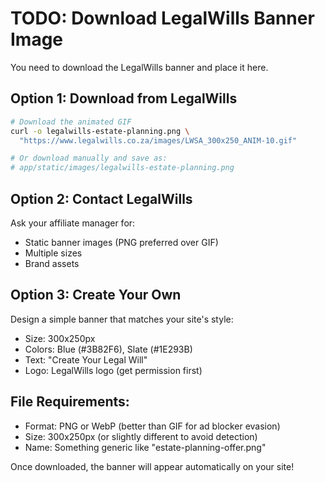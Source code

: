 # TODO: Download LegalWills Banner Image

You need to download the LegalWills banner and place it here.

## Option 1: Download from LegalWills

```bash
# Download the animated GIF
curl -o legalwills-estate-planning.png \
  "https://www.legalwills.co.za/images/LWSA_300x250_ANIM-10.gif"

# Or download manually and save as:
# app/static/images/legalwills-estate-planning.png
```

## Option 2: Contact LegalWills

Ask your affiliate manager for:
- Static banner images (PNG preferred over GIF)
- Multiple sizes
- Brand assets

## Option 3: Create Your Own

Design a simple banner that matches your site's style:
- Size: 300x250px
- Colors: Blue (#3B82F6), Slate (#1E293B)
- Text: "Create Your Legal Will"
- Logo: LegalWills logo (get permission first)

## File Requirements:
- Format: PNG or WebP (better than GIF for ad blocker evasion)
- Size: 300x250px (or slightly different to avoid detection)
- Name: Something generic like "estate-planning-offer.png"

Once downloaded, the banner will appear automatically on your site!
